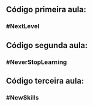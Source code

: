 ## Código primeira aula: 
### #NextLevel

## Código segunda aula:
### #NeverStopLearning


## Código terceira aula:
### #NewSkills